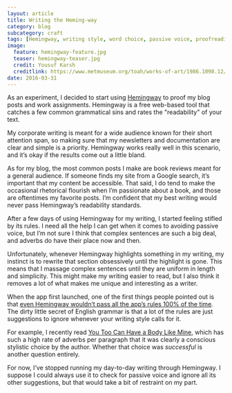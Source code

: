 ```yaml
---
layout: article
title: Writing the Heming-way
category: blog
subcategory: craft
tags: [Hemingway, writing style, word choice, passive voice, proofreading, rewriting]
image:
  feature: hemingway-feature.jpg
  teaser: hemingway-teaser.jpg
  credit: Yousuf Karsh
  creditlink: https://www.metmuseum.org/toah/works-of-art/1986.1098.12/
date: 2016-03-31
---
```


As an experiment, I decided to start using [Hemingway][h] to proof my blog posts and work assignments. Hemingway is a free web-based tool that catches a few common grammatical sins and rates the "readability" of your text.

My corporate writing is meant for a wide audience known for their short attention span, so making sure that my newsletters and documentation are clear and simple is a priority. Hemingway works really well in this scenario, and it’s okay if the results come out a little bland.

As for my blog, the most common posts I make are book reviews meant for a general audience. If someone finds my site from a Google search, it’s important that my content be accessible. That said, I do tend to make the occasional rhetorical flourish when I’m passionate about a book, and those are oftentimes my favorite posts. I’m confident that my best writing would never pass Hemingway’s readability standards.

After a few days of using Hemingway for my writing, I started feeling stifled by its rules. I need all the help I can get when it comes to avoiding passive voice, but I’m not sure I think that complex sentences are such a big deal, and adverbs do have their place now and then.

Unfortunately, whenever Hemingway highlights something in my writing, my instinct is to rewrite that section obsessively until the highlight is gone. This means that I massage complex sentences until they are uniform in length and simplicity. This might make my writing easier to read, but I also think it removes a lot of what makes me unique and interesting as a writer.

When the app first launched, one of the first things people pointed out is that [even Hemingway wouldn’t pass all the app’s rules 100% of the time][ny]. The dirty little secret of English grammar is that a lot of the rules are just suggestions to ignore whenever your writing style calls for it.

For example, I recently read [You Too Can Have a Body Like Mine][y], which has such a high rate of adverbs per paragraph that it was clearly a conscious stylistic choice by the author. Whether that choice was *successful* is another question entirely.

For now, I’ve stopped running my day-to-day writing through Hemingway. I suppose I could always use it to check for passive voice and ignore all its other suggestions, but that would take a bit of restraint on my part.

[h]: http://hemingwayapp.com
[y]: http://fullofwords.com/reviews/treacherous-parts-you-too-can-have-a-body-like-mine/
[ny]: http://www.newyorker.com/books/page-turner/hemingway-takes-the-hemingway-test